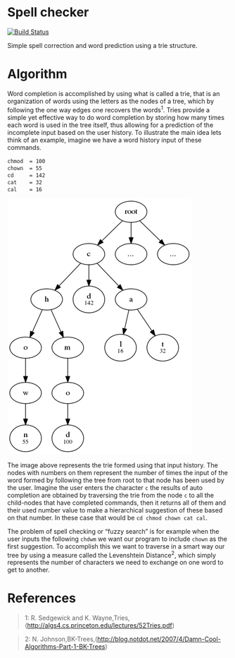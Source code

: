 # Spell checker

[![Build Status](https://travis-ci.org/evalvarez12/Predictive-shell.svg?branch=master)](https://travis-ci.org/evalvarez12/Predictive-shell)

Simple spell correction and word prediction using a trie structure.


Algorithm
=========

Word completion is accomplished by using what is called a
trie, that is an organization of words using the letters as the nodes of
a tree, which by following the one way edges one recovers the words<sup>1</sup>.
Tries provide a simple yet effective way to do word completion by
storing how many times each word is used in the tree itself, thus
allowing for a prediction of the incomplete input based on the user
history. To illustrate the main idea lets think of an example, imagine
we have a word history input of these commands.

    chmod  = 100
    chown  = 55
    cd     = 142
    cat    = 32
    cal    = 16

![image](word_example.png)


The image above represents the trie formed using that input history. The
nodes with numbers on them represent the number of times the input of
the word formed by following the tree from root to that node has been
used by the user. Imagine the user enters the character `c` the results
of auto completion are obtained by traversing the trie from the node `c`
to all the child-nodes that have completed commands, then it returns all
of them and their used number value to make a hierarchical suggestion of
these based on that number. In these case that would be
`cd chmod chown cat cal`.

The problem of spell checking or “fuzzy
search” is for example when the user inputs the following `chdwm` we
want our program to include `chown` as the first suggestion. To accomplish
this we want to traverse in a smart way our tree by using a measure called
the Levenshtein Distance<sup>2</sup>, which simply represents the number
of characters we need to exchange on one word to get to another.



References
==========
>1: R. Sedgewick and K. Wayne,Tries,(http://algs4.cs.princeton.edu/lectures/52Tries.pdf)

>2: N. Johnson,BK-Trees,(http://blog.notdot.net/2007/4/Damn-Cool-Algorithms-Part-1-BK-Trees)